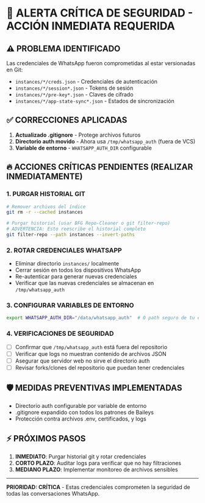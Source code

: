 # 🚨 ALERTA CRÍTICA DE SEGURIDAD - ACCIÓN INMEDIATA REQUERIDA

## ⚠️ PROBLEMA IDENTIFICADO
Las credenciales de WhatsApp fueron comprometidas al estar versionadas en Git:
- `instances/*/creds.json` - Credenciales de autenticación
- `instances/*/session*.json` - Tokens de sesión
- `instances/*/pre-key*.json` - Claves de cifrado
- `instances/*/app-state-sync*.json` - Estados de sincronización

## ✅ CORRECCIONES APLICADAS
1. **Actualizado .gitignore** - Protege archivos futuros
2. **Directorio auth movido** - Ahora usa `/tmp/whatsapp_auth` (fuera de VCS)
3. **Variable de entorno** - `WHATSAPP_AUTH_DIR` configurable

## 🔥 ACCIONES CRÍTICAS PENDIENTES (REALIZAR INMEDIATAMENTE)

### 1. PURGAR HISTORIAL GIT
```bash
# Remover archivos del índice
git rm -r --cached instances

# Purgar historial (usar BFG Repo-Cleaner o git filter-repo)
# ADVERTENCIA: Esto reescribe el historial completo
git filter-repo --path instances --invert-paths
```

### 2. ROTAR CREDENCIALES WHATSAPP
- Eliminar directorio `instances/` localmente
- Cerrar sesión en todos los dispositivos WhatsApp
- Re-autenticar para generar nuevas credenciales
- Verificar que las nuevas credenciales se almacenan en `/tmp/whatsapp_auth`

### 3. CONFIGURAR VARIABLES DE ENTORNO
```bash
export WHATSAPP_AUTH_DIR="/data/whatsapp_auth"  # O path seguro de tu elección
```

### 4. VERIFICACIONES DE SEGURIDAD
- [ ] Confirmar que `/tmp/whatsapp_auth` está fuera del repositorio
- [ ] Verificar que logs no muestran contenido de archivos JSON
- [ ] Asegurar que servidor web no sirve el directorio auth
- [ ] Revisar forks/clones del repositorio que puedan tener credenciales

## 🛡️ MEDIDAS PREVENTIVAS IMPLEMENTADAS
- Directorio auth configurable por variable de entorno
- .gitignore expandido con todos los patrones de Baileys
- Protección contra archivos .env, certificados, y logs

## ⚡ PRÓXIMOS PASOS
1. **INMEDIATO**: Purgar historial git y rotar credenciales
2. **CORTO PLAZO**: Auditar logs para verificar que no hay filtraciones
3. **MEDIANO PLAZO**: Implementar monitoreo de archivos sensibles

---
**PRIORIDAD: CRÍTICA** - Estas credenciales comprometen la seguridad de todas las conversaciones WhatsApp.